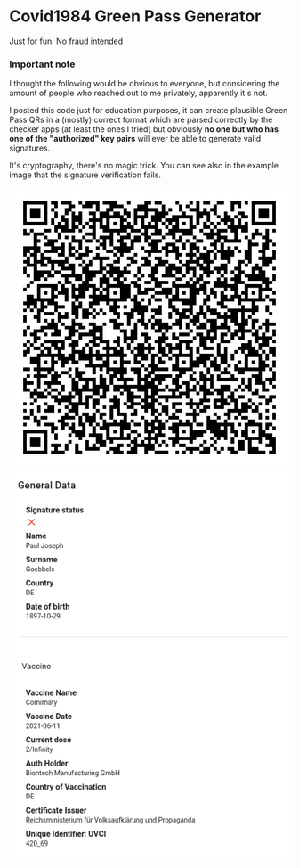 # Covid1984 Green Pass Generator

Just for fun. No fraud intended

### Important note

I thought the following would be obvious to everyone, but considering the amount of people who reached out to me privately, apparently it's not.

I posted this code just for education purposes, it can create plausible Green Pass QRs in a (mostly) correct format which are parsed correctly by the checker apps (at least the ones I tried) but obviously **no one but who has one of the "authorized" key pairs** will ever be able to generate valid signatures.

It's cryptography, there's no magic trick. You can see also in the example image that the signature verification fails.

![Green Pass QR](res/qr.png "Green Pass QR")
![Your Government](res/thegovt.png "Your Government")


